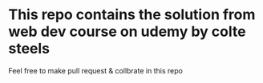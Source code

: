# This repo contains the solution from web dev course on udemy by colte steels

Feel free to make pull request & collbrate in this repo
